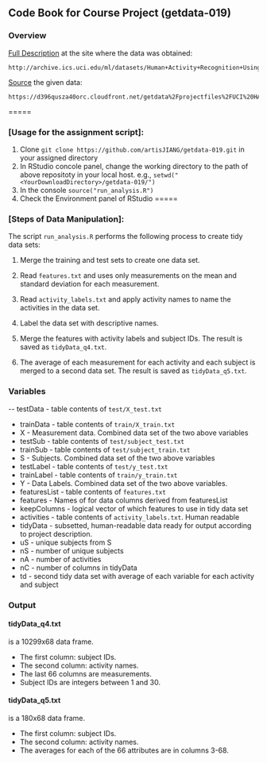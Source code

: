 ## Code Book for Course Project (getdata-019)

### Overview

[Full Description](http://archive.ics.uci.edu/ml/datasets/Human+Activity+Recognition+Using+Smartphones) at the site where the data was obtained:

	http://archive.ics.uci.edu/ml/datasets/Human+Activity+Recognition+Using+Smartphones
	
[Source](https://d396qusza40orc.cloudfront.net/getdata%2Fprojectfiles%2FUCI%20HAR%20Dataset.zip) the given data:

	https://d396qusza40orc.cloudfront.net/getdata%2Fprojectfiles%2FUCI%20HAR%20Dataset.zip 
=====

### [Usage for the assignment script]:

1. Clone `git clone https://github.com/artisJIANG/getdata-019.git` in your assigned directory
2. In RStudio concole panel, change the working directory to the path of above repositoty in your local host.
   e.g., `setwd("<YourDownloadDirectory>/getdata-019/")`
3. In the console `source("run_analysis.R")`
4. Check the Environment panel of RStudio
=====

### [Steps of Data Manipulation]:

The script `run_analysis.R` performs the following process to create tidy data sets:

1. Merge the training and test sets to create one data set.

2. Read `features.txt` and uses only measurements on the mean and standard deviation for each measurement. 

3. Read `activity_labels.txt` and apply activity names to name the activities in the data set.

4. Label the data set with descriptive names. 

5. Merge the features with activity labels and subject IDs. The result is saved as `tidyData_q4.txt`.

6. The average of each measurement for each activity and each subject is merged to a second data set. The result is saved as `tidyData_q5.txt`.

### Variables

-- testData - table contents of `test/X_test.txt`
- trainData - table contents of `train/X_train.txt`
- X - Measurement data. Combined data set of the two above variables
- testSub - table contents of `test/subject_test.txt`
- trainSub - table contents of `test/subject_train.txt`
- S - Subjects. Combined data set of the two above variables
- testLabel - table contents of `test/y_test.txt`
- trainLabel - table contents of `train/y_train.txt`
- Y - Data Labels. Combined data set of the two above variables. 
- featuresList - table contents of `features.txt`
- features - Names of for data columns derived from featuresList
- keepColumns - logical vector of which features to use in tidy data set
- activities - table contents of `activity_labels.txt`. Human readable
- tidyData - subsetted, human-readable data ready for output according to
  project description.
- uS - unique subjects from S
- nS - number of unique subjects
- nA - number of activities
- nC - number of columns in tidyData
- td - second tidy data set with average of each variable for each activity and
  subject

### Output

#### tidyData_q4.txt

is a 10299x68 data frame.
- The first column: subject IDs.
- The second column: activity names.
- The last 66 columns are measurements.
- Subject IDs are integers between 1 and 30.

#### tidyData_q5.txt

is a 180x68 data frame.
- The first column: subject IDs.
- The second column: activity names.
- The averages for each of the 66 attributes are in columns 3-68.

